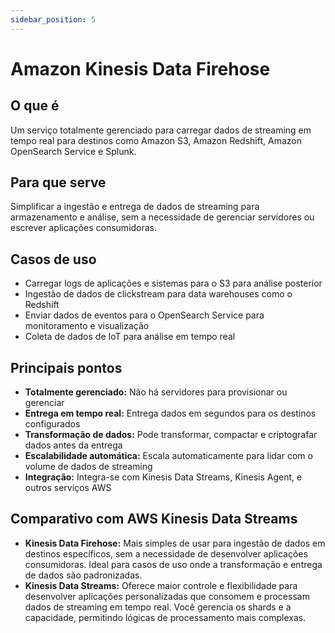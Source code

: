 ```yaml
---
sidebar_position: 5
---
```


# Amazon Kinesis Data Firehose

## O que é
Um serviço totalmente gerenciado para carregar dados de streaming em tempo real para destinos como Amazon S3, Amazon Redshift, Amazon OpenSearch Service e Splunk.

## Para que serve
Simplificar a ingestão e entrega de dados de streaming para armazenamento e análise, sem a necessidade de gerenciar servidores ou escrever aplicações consumidoras.

## Casos de uso
- Carregar logs de aplicações e sistemas para o S3 para análise posterior
- Ingestão de dados de clickstream para data warehouses como o Redshift
- Enviar dados de eventos para o OpenSearch Service para monitoramento e visualização
- Coleta de dados de IoT para análise em tempo real

## Principais pontos
- **Totalmente gerenciado:** Não há servidores para provisionar ou gerenciar
- **Entrega em tempo real:** Entrega dados em segundos para os destinos configurados
- **Transformação de dados:** Pode transformar, compactar e criptografar dados antes da entrega
- **Escalabilidade automática:** Escala automaticamente para lidar com o volume de dados de streaming
- **Integração:** Integra-se com Kinesis Data Streams, Kinesis Agent, e outros serviços AWS

## Comparativo com AWS Kinesis Data Streams
- **Kinesis Data Firehose:** Mais simples de usar para ingestão de dados em destinos específicos, sem a necessidade de desenvolver aplicações consumidoras. Ideal para casos de uso onde a transformação e entrega de dados são padronizadas.
- **Kinesis Data Streams:** Oferece maior controle e flexibilidade para desenvolver aplicações personalizadas que consomem e processam dados de streaming em tempo real. Você gerencia os shards e a capacidade, permitindo lógicas de processamento mais complexas. 